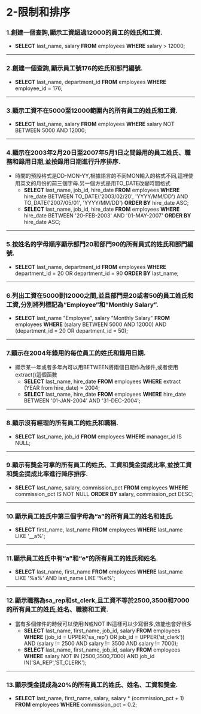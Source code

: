 # 2-限制和排序
### 1.創建一個查詢,顯示工資超過12000的員工的姓氏和工資.
- **SELECT** last_name, salary **FROM** employees **WHERE** salary > 12000;
---
### 2.創建一個查詢,顯示員工號176的姓氏和部門編號.
- **SELECT** last_name, department_id **FROM** employees **WHERE** employee_id = 176;
---
### 3.顯示工資不在5000至12000範圍內的所有員工的姓氏和工資.
- **SELECT** last_name, salary **FROM** employees **WHERE** salary NOT BETWEEN 5000 AND 12000;
---
### 4.顯示在2003年2月20日至2007年5月1日之間錄用的員工姓氏、職務和錄用日期,並按錄用日期進行升序排序.
- 時間的預設格式是DD-MON-YY,根據語言的不同MON輸入的格式不同,這裡使用英文的月份的前三個字母.另一個方式是用TO_DATE改變時間格式
	- **SELECT** last_name, job_id, hire_date **FROM** employees **WHERE** hire_date BETWEEN TO_DATE('2003/02/20', 'YYYY/MM/DD') AND TO_DATE('2007/05/01', 'YYYY/MM/DD') **ORDER BY** hire_date ASC;
	- **SELECT** last_name, job_id, hire_date **FROM** employees **WHERE** hire_date BETWEEN '20-FEB-2003' AND '01-MAY-2007' **ORDER BY** hire_date ASC;
---
### 5.按姓名的字母順序顯示部門20和部門90的所有員式的姓氏和部門編號.
- **SELECT** last_name, department_id **FROM** employees **WHERE** department_id = 20 OR department_id = 90 **ORDER BY** last_name;
---
### 6.列出工資在5000到12000之間,並且部門是20或者50的員工姓氏和工資,分別將列標記為“Employee”和“Monthly Salary”.
- **SELECT** last_name "Employee", salary "Monthly Salary" **FROM** employees **WHERE** (salary BETWEEN 5000 AND 12000) AND (department_id = 20 OR department_id = 50); 
---
### 7.顯示在2004年錄用的每位員工的姓氏和錄用日期.
- 顯示某一年或者多年內可以用BETWEEN將兩個日期作為條件,或者使用extract()這個函數
	- **SELECT** last_name, hire_date **FROM** employees **WHERE** extract (YEAR from hire_date) = 2004;
	- **SELECT** last_name, hire_date **FROM** employees **WHERE** hire_date BETWEEN '01-JAN-2004' AND '31-DEC-2004';
---
### 8.顯示沒有經理的所有員工的姓氏和職稱.
- **SELECT** last_name, job_id **FROM** employees **WHERE** manager_id IS NULL;
---
### 9.顯示有獎金可拿的所有員工的姓氏、工資和獎金提成比率,並按工資和獎金提成比率進行降序排序.
- **SELECT** last_name, salary, commission_pct **FROM** employees **WHERE** commission_pct IS NOT NULL **ORDER BY** salary, commission_pct DESC;
---
### 10.顯示員工姓氏中第三個字母為“a”的所有員工的姓名和姓氏.
- **SELECT** first_name, last_name **FROM** employees **WHERE** last_name LIKE '__a%';
---
### 11.顯示員工姓氏中有“a”和“e”的所有員工的姓氏和姓名.
- **SELECT** last_name, first_name **FROM** employees **WHERE** last_name LIKE '%a%' AND last_name LIKE '%e%';
---
### 12.顯示職務為sa_rep和st_clerk,且工資不等於2500,3500和7000的所有員工的姓氏,姓名、職務和工資.
- 當有多個條件的時候可以使用IN或NOT IN這樣可以少寫很多,效能也會好很多
	- **SELECT** last_name, first_name, job_id, salary **FROM** employees **WHERE** (job_id = UPPER('sa_rep') OR job_id = UPPER('st_clerk')) AND (salary != 2500 AND salary != 3500 AND salary != 7000);
	- **SELECT** last_name, first_name, job_id, salary **FROM** employees **WHERE** salary NOT IN (2500,3500,7000) AND job_id IN('SA_REP','ST_CLERK');
---
### 13.顯示獎金提成為20%的所有員工的姓氏、姓名、工資和獎金.
- **SELECT** last_name, first_name, salary, salary * (commission_pct + 1) **FROM** employees **WHERE** commission_pct = 0.2;
